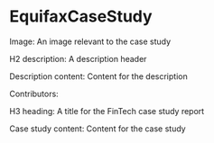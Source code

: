 # EquifaxCaseStudy

Image: An image relevant to the case study


H2 description: A description header


Description content: Content for the description


Contributors: 



H3 heading: A title for the FinTech case study report


Case study content: Content for the case study




